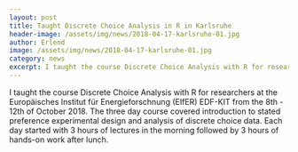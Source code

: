 ```yaml
---
layout: post
title: Taught Discrete Choice Analysis in R in Karlsruhe
header-image: /assets/img/news/2018-04-17-karlsruhe-01.jpg
author: Erlend
image: /assets/img/news/2018-04-17-karlsruhe-01.jpg
category: news
excerpt: I taught the course Discrete Choice Analysis with R for researchers at Europäisches Institut für Energieforschnung (EIfER) EDF-KIT from the 8th - 12th of October 2018.
---
```


<!-- ![Karlsruhe Castle](/assets/img/news/2018-04-17-karlsruhe-02.jpg){:class="img-responsive float-left pt-4 pr-2 w-50"} -->

I taught the course Discrete Choice Analysis with R for researchers at the Europäisches Institut für Energieforschnung (EIfER) EDF-KIT from the 8th - 12th of October 2018. The three day course covered introduction to stated preference experimental design and analysis of discrete choice data. Each day started with 3 hours of lectures in the morning followed by 3 hours of hands-on work after lunch.
